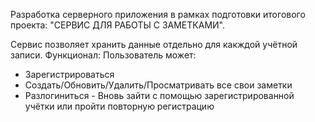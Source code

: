 Разработка серверного приложения в рамках подготовки итогового проекта: "СЕРВИС ДЛЯ РАБОТЫ С ЗАМЕТКАМИ".

Сервис позволяет хранить данные отдельно для какждой учётной записи.
Функционал:
Пользователь может: 
- Зарегистрироваться
- Создать/Обновить/Удалить/Просматривать все свои заметки
- Разлогиниться - Вновь зайти с помощью зарегистрированной учётки или пройти повторную регистрацию
